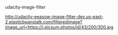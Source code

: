 udacity-image-filter

http://udacity-eeasow-image-filter-dev.us-east-2.elasticbeanstalk.com/filteredimage?image_url=https://i.picsum.photos/id/43/200/300.jpg

